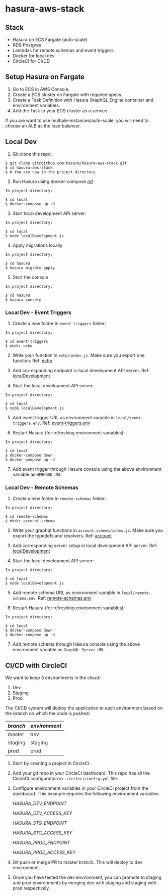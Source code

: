 # hasura-aws-stack

## Stack

- Hasura on ECS Fargate (auto-scale)
- RDS Postgres
- Lambdas for remote schemas and event triggers
- Docker for local dev
- CircleCI for CI/CD

## Setup Hasura on Fargate

1. Go to ECS in AWS Console.
2. Create a ECS cluster on Fargate with required specs.
3. Create a Task Definition with Hasura GraphQL Engine container and environment variables.
4. Add the Task to your ECS cluster as a service.

If you are want to use multiple-instances/auto-scale, you will need to choose an ALB as the load balancer.

## Local Dev

1. Git clone this repo:

```
$ git clone git@github.com:hasura/hasura-aws-stack.git
$ cd hasura-aws-stack
$ # You are now in the project directory
```

2. Run Hasura using docker-compose [ref](https://github.com/hasura/graphql-engine/tree/master/install-manifests/docker-compose) :

```
In project directory:

$ cd local
$ docker-compose up -d
```

3. Start local development API server:

```
In project directory:

$ cd local
$ node localDevelopment.js
```

4. Apply migrations locally

```
In project directory;

$ cd hasura
$ hasura migrate apply
```

5. Start the console

```
In project directory:

$ cd hasura
$ hasura console
```

### Local Dev - Event Triggers

1. Create a new folder in `event-triggers` folder:

```
In project directory:

$ cd event-triggers
$ mkdir echo
```

2. Write your function in `echo/index.js`. Make sure you export one function. Ref: [echo](event-triggers/echo/index.js)

3. Add corresponding endpoint in local development API server. Ref: [localDevelopment](local/localDevelopment.js)

4. Start the local development API server:

```
In project directory:

$ cd local
$ node localDevelopment.js
```

5. Add event trigger URL as environment variable in `local/event-triggers.env`. Ref: [event-triggers.env](local/event-triggers.env)

6. Restart Hasura (for refreshing environment variables):

```
In project directory:

$ cd local
$ docker-compose down
$ docker-compose up -d
```

7. Add event trigger through Hasura console using the above environment variable as `WEBHOOK_URL`.

### Local Dev - Remote Schemas

1. Create a new folder in `remote-schemas` folder:

```
In project directory:

$ cd remote-schemas
$ mkdir account-schema
```

2. Write your graphql functions in `account-schema/index.js`. Make sure you export the typedefs and resolvers. Ref: [account](remote-schemas/account-schema/index.js)

3. Add corresponding server setup in local development API server. Ref: [localDevelopment](local/localDevelopment.js)

4. Start the local development API server:

```
In project directory:

$ cd local
$ node localDevelopment.js
```

5. Add remote schema URL as environment variable in `local/remote-schema.env`. Ref: [remote-schemas.env](local/remote-schemas.env)

6. Restart Hasura (for refreshing environment variables):

```
In project directory:

$ cd local
$ docker-compose down
$ docker-compose up -d
```

7. Add remote schema through Hasura console using the above environment variable as `GraphQL Server URL`.

## CI/CD with CircleCI

We want to keep 3 environments in the cloud:

1. Dev
2. Staging
3. Prod

The CI/CD system will deploy the application to each environment based on the branch on which the code is pushed: 

| _branch_ | _environment_ |
|----------|---------------|
| master   | dev           |
| staging  | staging       |
| prod     | prod          |

1. Start by creating a project in CircleCI.

2. Add your git repo in your CircleCI dashboard. This repo has all the CircleCI configuration in `.circleci/config.yml` file.

3. Configure environment variables in your CircleCI project from the dashboard. This example requires the following environment variables:

    _HASURA_DEV_ENDPOINT_

    _HASURA_DEV_ACCESS_KEY_

    _HASURA_STG_ENDPOINT_

    _HASURA_STG_ACCESS_KEY_

    _HASURA_PROD_ENDPOINT_

    _HASURA_PROD_ACCESS_KEY_

4. Git push or merge PR to master branch. This will deploy to dev environment.

5. Once you have tested the dev environment, you can promote to staging and prod environments by merging dev with staging and staging with prod respectively.
